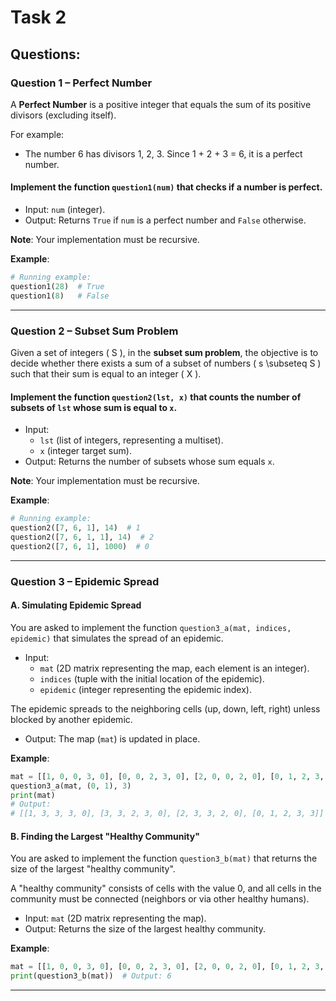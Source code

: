 # Task 2

## Questions:

### Question 1 – Perfect Number
A **Perfect Number** is a positive integer that equals the sum of its positive divisors (excluding itself).

For example:
- The number 6 has divisors 1, 2, 3. Since 1 + 2 + 3 = 6, it is a perfect number.
  
#### Implement the function `question1(num)` that checks if a number is perfect.
- Input: `num` (integer).
- Output: Returns `True` if `num` is a perfect number and `False` otherwise.

**Note**: Your implementation must be recursive.

**Example**:
```python
# Running example:
question1(28)  # True
question1(8)   # False
```

---

### Question 2 – Subset Sum Problem
Given a set of integers \( S \), in the **subset sum problem**, the objective is to decide whether there exists a sum of a subset of numbers \( s \subseteq S \) such that their sum is equal to an integer \( X \).

#### Implement the function `question2(lst, x)` that counts the number of subsets of `lst` whose sum is equal to `x`.
- Input: 
  - `lst` (list of integers, representing a multiset).
  - `x` (integer target sum).
- Output: Returns the number of subsets whose sum equals `x`.

**Note**: Your implementation must be recursive.

**Example**:
```python
# Running example:
question2([7, 6, 1], 14)  # 1
question2([7, 6, 1, 1], 14)  # 2
question2([7, 6, 1], 1000)  # 0
```

---

### Question 3 – Epidemic Spread
#### A. Simulating Epidemic Spread
You are asked to implement the function `question3_a(mat, indices, epidemic)` that simulates the spread of an epidemic.

- Input:
  - `mat` (2D matrix representing the map, each element is an integer).
  - `indices` (tuple with the initial location of the epidemic).
  - `epidemic` (integer representing the epidemic index).
  
The epidemic spreads to the neighboring cells (up, down, left, right) unless blocked by another epidemic.

- Output: The map (`mat`) is updated in place.

**Example**:
```python
mat = [[1, 0, 0, 3, 0], [0, 0, 2, 3, 0], [2, 0, 0, 2, 0], [0, 1, 2, 3, 3]]
question3_a(mat, (0, 1), 3)
print(mat)
# Output:
# [[1, 3, 3, 3, 0], [3, 3, 2, 3, 0], [2, 3, 3, 2, 0], [0, 1, 2, 3, 3]]
```

#### B. Finding the Largest "Healthy Community"
You are asked to implement the function `question3_b(mat)` that returns the size of the largest "healthy community".

A "healthy community" consists of cells with the value 0, and all cells in the community must be connected (neighbors or via other healthy humans).

- Input: `mat` (2D matrix representing the map).
- Output: Returns the size of the largest healthy community.

**Example**:
```python
mat = [[1, 0, 0, 3, 0], [0, 0, 2, 3, 0], [2, 0, 0, 2, 0], [0, 1, 2, 3, 3]]
print(question3_b(mat))  # Output: 6
```

---

